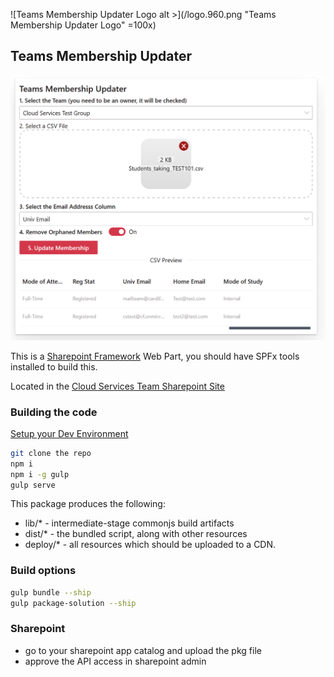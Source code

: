 <style>
img[alt$=">"] {
  float:right;
}
</style>


![Teams Membership Updater Logo alt >](/logo.960.png "Teams Membership Updater Logo" =100x)

## Teams Membership Updater

![Preview](Screenshot-2020-05-01.png "Preview")

This is a [Sharepoint Framework](https://docs.microsoft.com/en-us/sharepoint/dev/spfx/sharepoint-framework-overview) Web Part, you should have SPFx tools installed to build this.

Located in the [Cloud Services Team Sharepoint Site](https://cf.sharepoint.com/sites/cloudservicesteam/SitePages/Teams-Membership-Updater.aspx)


### Building the code

[Setup your Dev Environment](https://docs.microsoft.com/en-us/sharepoint/dev/spfx/set-up-your-development-environment)

```bash
git clone the repo
npm i
npm i -g gulp
gulp serve
```

This package produces the following:

* lib/* - intermediate-stage commonjs build artifacts
* dist/* - the bundled script, along with other resources
* deploy/* - all resources which should be uploaded to a CDN.

### Build options

```bash
gulp bundle --ship
gulp package-solution --ship
```

### Sharepoint

* go to your sharepoint app catalog and upload the pkg file
* approve the API access in sharepoint admin